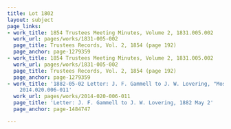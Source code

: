 ```yaml
---
title: Lot 1802
layout: subject
page_links:
- work_title: 1854 Trustees Meeting Minutes, Volume 2, 1831.005.002
  work_url: pages/works/1831-005-002
  page_title: Trustees Records, Vol. 2, 1854 (page 192)
  page_anchor: page-1279359
- work_title: 1854 Trustees Meeting Minutes, Volume 2, 1831.005.002
  work_url: pages/works/1831-005-002
  page_title: Trustees Records, Vol. 2, 1854 (page 192)
  page_anchor: page-1279359
- work_title: '1882-05-02 Letter: J. F. Gammell to J. W. Lovering, "Moss & Wood ashes,"
    2014.020.006-011'
  work_url: pages/works/2014-020-006-011
  page_title: 'Letter: J. F. Gammell to J. W. Lovering, 1882 May 2'
  page_anchor: page-1484747

---
```

